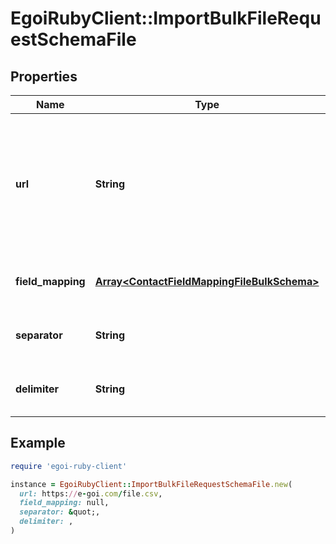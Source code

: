 # EgoiRubyClient::ImportBulkFileRequestSchemaFile

## Properties

| Name | Type | Description | Notes |
| ---- | ---- | ----------- | ----- |
| **url** | **String** | Url from wich we will download the csv file:  *       Note: Only &#39;http&#39; or &#39;https&#39; protocols are supported |  |
| **field_mapping** | [**Array&lt;ContactFieldMappingFileBulkSchema&gt;**](ContactFieldMappingFileBulkSchema.md) | Contact Import File Field Mapping |  |
| **separator** | **String** | Csv column separator (defaults to \&quot;) | [optional] |
| **delimiter** | **String** | Csv column delimiter (defaults to ,) | [optional] |

## Example

```ruby
require 'egoi-ruby-client'

instance = EgoiRubyClient::ImportBulkFileRequestSchemaFile.new(
  url: https://e-goi.com/file.csv,
  field_mapping: null,
  separator: &quot;,
  delimiter: ,
)
```

